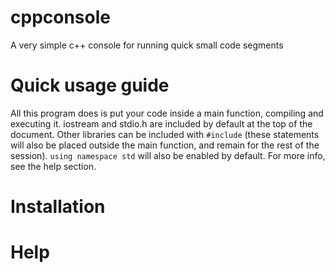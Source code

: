 # cppconsole
A very simple c++ console for running quick small code segments

# Quick usage guide
All this program does is put your code inside a main function, compiling and executing it. iostream and stdio.h are included by default at the top of the document. Other libraries can be included with `#include` (these statements will also be placed outside the main function, and remain for the rest of the session). `using namespace std` will also be enabled by default. For more info, see the help section.

# Installation
 

# Help
